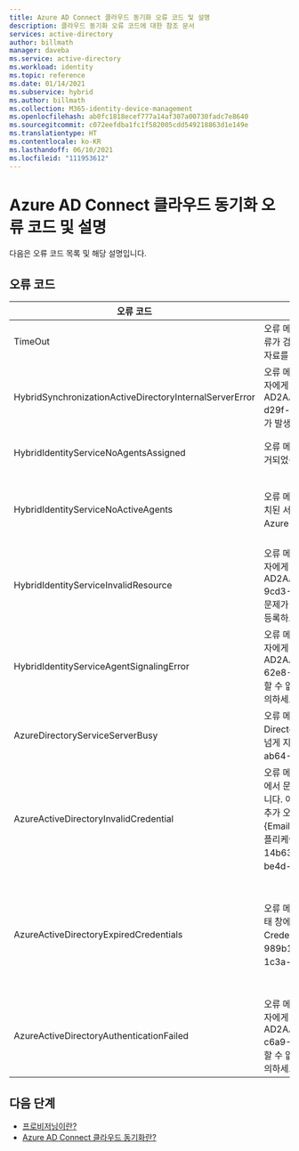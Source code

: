 ```yaml
---
title: Azure AD Connect 클라우드 동기화 오류 코드 및 설명
description: 클라우드 동기화 오류 코드에 대한 참조 문서
services: active-directory
author: billmath
manager: daveba
ms.service: active-directory
ms.workload: identity
ms.topic: reference
ms.date: 01/14/2021
ms.subservice: hybrid
ms.author: billmath
ms.collection: M365-identity-device-management
ms.openlocfilehash: ab0fc1818ecef777a14af307a00730fadc7e8640
ms.sourcegitcommit: c072eefdba1fc1f582005cdd549218863d1e149e
ms.translationtype: HT
ms.contentlocale: ko-KR
ms.lasthandoff: 06/10/2021
ms.locfileid: "111953612"
---
```

# <a name="azure-ad-connect-cloud-sync-error-codes-and-descriptions"></a>Azure AD Connect 클라우드 동기화 오류 코드 및 설명
다음은 오류 코드 목록 및 해당 설명입니다.


## <a name="error-codes"></a>오류 코드

|오류 코드|세부 정보|시나리오|해결 방법|
|-----|-----|-----|-----|
|TimeOut|오류 메시지: 온-프레미스 에이전트에 연결하고 구성을 동기화 할 때 요청 시간 초과 오류가 검색되었습니다. 클라우드 동기화 에이전트와 관련된 추가 문제는 문제 해결 참고 자료를 참조하세요.|HIS 요청 시간이 초과되었습니다. 현재 시간 제한 값은 10분입니다.|[문제 해결 참고 자료](how-to-troubleshoot.md)를 참조하십시오.|
|HybridSynchronizationActiveDirectoryInternalServerError|오류 메시지: 이 지점에서 이 요청을 처리할 수 없습니다. 이 문제가 지속되면 지원 담당자에게 연락한 후 작업 식별자를 제공하세요(작업 식별자: AD2AADProvisioning.30b500eaf9c643b2b78804e80c1421fe.5c291d3c-d29f-4570-9d6b-f0c2fa3d5926). 추가 정보: HTTP 요청을 처리하는 동안 예외가 발생했습니다. |검색 요청에 대해 SCIM 요청에서 받은 매개 변수를 처리할 수 없습니다.|자세한 내용은 이 예외의 'Response' 속성에서 반환된 HTTP 응답을 참조하세요.|
|HybridIdentityServiceNoAgentsAssigned|오류 메시지: 동기화하려는 도메인의 활성 에이전트를 찾을 수 없습니다. 에이전트가 제거되었는지 확인하세요. 제거되었다면, 해당 에이전트를 다시 설치하십시오.|실행 중인 에이전트가 없습니다. 에이전트가 제거된 것 같습니다. 새 에이전트 등록|"이 경우 포털에서 도메인에 할당된 에이전트는 표시되지 않습니다.|
|HybridIdentityServiceNoActiveAgents|오류 메시지: 동기화하려는 도메인의 활성 에이전트를 찾을 수 없습니다. 에이전트가 설치된 서버로 이동하여 에이전트가 실행되고 있는지 확인하고, 서비스에서 "Microsoft Azure AD Cloud Sync Agent"가 실행되고 있는지 확인하십시오.|"에이전트가 ServiceBus 엔드포인트를 수신 대기하지 않습니다. [에이전트가 Service Bus에 대한 연결을 허용하지 않는 방화벽 뒤에 있습니다.](../app-proxy/application-proxy-configure-connectors-with-proxy-servers.md#use-the-outbound-proxy-server)|
|HybridIdentityServiceInvalidResource|오류 메시지: 이 지점에서 이 요청을 처리할 수 없습니다. 이 문제가 지속되면 지원 담당자에게 연락한 후 작업 식별자를 제공하세요(작업 식별자: AD2AADProvisioning.3a2a0d8418f34f54a03da5b70b1f7b0c.d583d090-9cd3-4d0a-aee6-8d666658c3e9). 추가 정보: 클라우드 동기화를 설정하는 데 문제가 있는 것 같습니다. 온-프레미스 AD 도메인에 클라우드 동기화 에이전트를 다시 등록하고 Azure Portal에서 구성을 다시 시작하세요.|리소스 이름을 설정하여 HIS가 연락할 담당 에이전트를 알도록 해야 합니다.|온-프레미스 AD 도메인에 클라우드 동기화 에이전트를 다시 등록하고 Azure Portal에서 구성을 다시 시작하세요.|
|HybridIdentityServiceAgentSignalingError|오류 메시지: 이 지점에서 이 요청을 처리할 수 없습니다. 이 문제가 지속되면 지원 담당자에게 연락한 후 작업 식별자를 제공하세요(작업 식별자: AD2AADProvisioning.92d2e8750f37407fa2301c9e52ad7e9b.efb835ef-62e8-42e3-b495-18d5272eb3f9). 추가 세부 정보: 이 지점에서 이 요청을 처리할 수 없습니다. 이 문제가 지속되면, 구성의 상태 창에서 작업 ID로 지원 담당자에게 문의하세요.|Service Bus가 에이전트에 메시지를 보낼 수 없습니다. Service Bus의 작동이 중단되었거나 에이전트가 응답하지 않을 수 있습니다.|이 문제가 지속되면, 구성의 상태 창에서 작업 ID로 지원 담당자에게 문의하세요.|
|AzureDirectoryServiceServerBusy|오류 메시지: 오류가 발생했습니다. 오류 코드: 81. 오류 설명: Azure Active Directory 현재 사용 중입니다. 이 작업은 자동으로 다시 시도됩니다. 이 문제가 24시간 넘게 지속되면 기술 지원 서비스에 문의하세요. 추적 ID: 8a4ab3b5-3664-4278-ab64-9cff37fd3f4f 서버 이름:|Azure Active Directory 현재 사용 중입니다.|이 문제가 24시간 넘게 지속되면 기술 지원 서비스에 문의하세요.|
|AzureActiveDirectoryInvalidCredential|오류 메시지: Azure AD Connect Cloud Sync를 실행하는 데 사용되는 서비스 계정에서 문제를 발견했습니다. [여기](./how-to-troubleshoot.md)의 지침에 따라 클라우드 서비스 계정을 복구할 수 있습니다. 이 오류가 지속되면, 구성의 상태 창에서 작업 ID로 지원 담당자에게 문의하세요. 추가 오류 세부 정보: CredentialsInvalid AADSTS50034: 사용자 계정 {EmailHidden}이 (가) skydrive365.onmicrosoft.com 디렉터리에 없습니다. 이 애플리케이션에 로그인하려면 디렉터리에 계정을 추가해야 합니다. 추적 ID: 14b63033-3bc9-4bd4-b871-5eb4b3500200 상관 관계 ID: 57d93ed1-be4d-483c-997c-a3b6f03deb00 타임스탬프: 2021-01-12 21:08:29Z |이 오류는 동기화 서비스 계정 ADToAADSyncServiceAccount가 테넌트에 존재하지 않는 경우에 throw됩니다. 계정을 실수로 삭제하는 것이 원인일 수 있습니다.|[Repair-AADCloudSyncToolsAccount](reference-powershell.md#repair-aadcloudsynctoolsaccount)를 사용하여 서비스 계정을 수정합니다.|
|AzureActiveDirectoryExpiredCredentials|오류 메시지: 이 지점에서 이 요청을 처리할 수 없습니다. 이 문제가 지속되면, 구성의 상태 창에서 작업 ID로 지원 담당자에게 문의하세요. 추가 오류 세부 정보: CredentialsExpired AADSTS50055: 암호가 만료되었습니다. 추적 ID: 989b1841-dbe5-49c9-ab6c-9aa25f7b0e00 상관 관계 ID: 1c69b196-1c3a-4381-9187-c84747807155 타임스탬프: 2021-01-12 20:59:31Z | 응답 상태 코드가 성공을 나타내지 않습니다(401, 권한 없음).<br> AAD Sync 서비스 계정 자격 증명이 만료되었습니다.|https://go.microsoft.com/fwlink/?linkid=2150988 의 지침에 따라 클라우드 서비스 계정을 복구할 수 있습니다. 이 오류가 지속되면, 구성의 상태 창에서 작업 ID로 지원 담당자에게 문의하세요.  추가 오류 세부 정보: 관리 Azure Active Directory 테넌트 자격 증명이 만료된 OAuth 토큰과 교환되었습니다."|
|AzureActiveDirectoryAuthenticationFailed|오류 메시지: 이 지점에서 이 요청을 처리할 수 없습니다. 이 문제가 지속되면 지원 담당자에게 연락한 후 작업 식별자를 제공하세요(작업 식별자: AD2AADProvisioning.60b943e88f234db2b887f8cb91dee87c.707be0d2-c6a9-405d-a3b9-de87761dc3ac). 추가 세부 정보: 이 지점에서 이 요청을 처리할 수 없습니다. 이 문제가 지속되면, 구성의 상태 창에서 작업 ID로 지원 담당자에게 문의하세요. 추가 오류 세부 정보: UnexpectedError.|알 수 없는 오류입니다.|이 문제가 지속되면, 구성의 상태 창에서 작업 ID로 지원 담당자에게 문의하세요.|

## <a name="next-steps"></a>다음 단계 

- [프로비저닝이란?](what-is-provisioning.md)
- [Azure AD Connect 클라우드 동기화란?](what-is-cloud-sync.md)